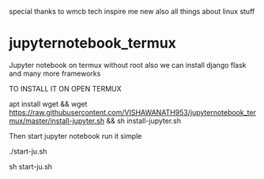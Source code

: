 special thanks to wmcb tech inspire me new also all things about linux stuff

# jupyternotebook_termux
Jupyter notebook on termux without root also we can install django flask and many more frameworks



TO INSTALL IT ON OPEN TERMUX

 
   apt install wget && wget https://raw.githubusercontent.com/VISHAWANATH953/jupyternotebook_termux/master/install-jupyter.sh && sh install-jupyter.sh
  
Then start jupyter notebook run it simple
  
  ./start-ju.sh
  
  sh start-ju.sh
